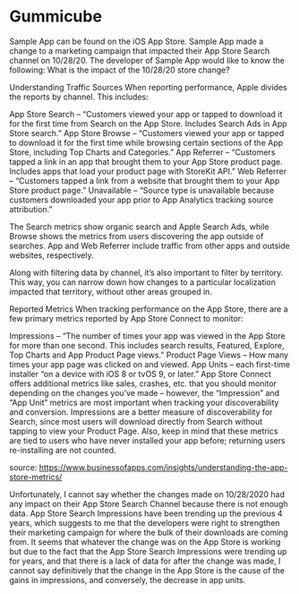 # Gummicube

Sample App can be found on the iOS App Store. Sample App made a change to a marketing campaign that impacted their App Store Search channel on 10/28/20. The developer of Sample App would like to know the following: What is the impact of the 10/28/20 store change?

Understanding Traffic Sources
 When reporting performance, Apple divides the reports by channel. This includes:

App Store Search – “Customers viewed your app or tapped to download it for the first time from Search on the App Store. Includes Search Ads in App Store search.”
App Store Browse – “Customers viewed your app or tapped to download it for the first time while browsing certain sections of the App Store, including Top Charts and Categories.”
App Referrer – “Customers tapped a link in an app that brought them to your App Store product page. Includes apps that load your product page with StoreKit API.”
Web Referrer – “Customers tapped a link from a website that brought them to your App Store product page.”
Unavailable – “Source type is unavailable because customers downloaded your app prior to App Analytics tracking source attribution.”

The Search metrics show organic search and Apple Search Ads, while Browse shows the metrics from users discovering the app outside of searches. App and Web Referrer include traffic from other apps and outside websites, respectively.

Along with filtering data by channel, it’s also important to filter by territory. This way, you can narrow down how changes to a particular localization impacted that territory, without other areas grouped in.

Reported Metrics
 When tracking performance on the App Store, there are a few primary metrics reported by App Store Connect to monitor:

Impressions – “The number of times your app was viewed in the App Store for more than one second. This includes search results, Featured, Explore, Top Charts and App Product Page views.”
Product Page Views – How many times your app page was clicked on and viewed.
App Units – each first-time installer “on a device with iOS 8 or tvOS 9, or later.”
App Store Connect offers additional metrics like sales, crashes, etc. that you should monitor depending on the changes you’ve made – however, the “Impression” and “App Unit” metrics are most important when tracking your discoverability and conversion.  Impressions are a better measure of discoverability for Search, since most users will download directly from Search without tapping to view your Product Page.  Also, keep in mind that these metrics are tied to users who have never installed your app before; returning users re-installing are not counted.

source: https://www.businessofapps.com/insights/understanding-the-app-store-metrics/

Unfortunately, I cannot say whether the changes made on 10/28/2020 had any impact on their App Store Search Channel because there is not enough data. App Store Search Impressions have been trending up the previous 4 years, which suggests to me that the developers were right to strengthen their marketing campaign for where the bulk of their downloads are coming from. It seems that whatever the change was on the App Store is working but due to the fact that the App Store Search Impressions were trending up for years, and that there is a lack of data for after the change was made, I cannot say definitively that the change in the App Store is the cause of the gains in impressions, and conversely, the decrease in app units.
